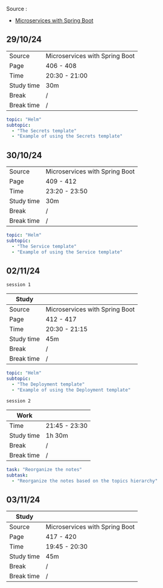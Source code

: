 Source :

- [Microservices with Spring Boot](https://www.packtpub.com/en-us/product/microservices-with-spring-boot-3-and-spring-cloud-third-edition-9781805128694?type=print&srsltid=AfmBOopF-JAiz_PisYgqDzooyCP7qtTzBdg_G6lhCICb5PcgmihbBeHL)

## 29/10/24

|            |                                |
|------------|--------------------------------|
| Source     | Microservices with Spring Boot | 
| Page       | 406 - 408                      |
| Time       | 20:30 - 21:00                  |
| Study time | 30m                            |
| Break      | /                              |
| Break time | /                              |

```yaml
topic: "Helm"
subtopic:
  - "The Secrets template"
  - "Example of using the Secrets template"
```

## 30/10/24

|            |                                |
|------------|--------------------------------|
| Source     | Microservices with Spring Boot | 
| Page       | 409 - 412                      |
| Time       | 23:20 - 23:50                  |
| Study time | 30m                            |
| Break      | /                              |
| Break time | /                              |

```yaml
topic: "Helm"
subtopic:
  - "The Service template"
  - "Example of using the Service template"
```

## 02/11/24

`session 1`

| Study      |                                |
|------------|--------------------------------|
| Source     | Microservices with Spring Boot |
| Page       | 412 - 417                      |
| Time       | 20:30 - 21:15                  |
| Study time | 45m                            |
| Break      | /                              |
| Break time | /                              |

```yaml
topic: "Helm"
subtopic:
  - "The Deployment template"
  - "Example of using the Deployment template"
```

`session 2`

| Work       |               |
|------------|---------------|
| Time       | 21:45 - 23:30 |
| Study time | 1h 30m        |
| Break      | /             |
| Break time | /             |

```yaml
task: "Reorganize the notes"
subtask:
  - "Reorganize the notes based on the topics hierarchy"
```

## 03/11/24

| Study      |                                |
|------------|--------------------------------|
| Source     | Microservices with Spring Boot |
| Page       | 417 - 420                      |
| Time       | 19:45 - 20:30                  |
| Study time | 45m                            |
| Break      | /                              |
| Break time | /                              |